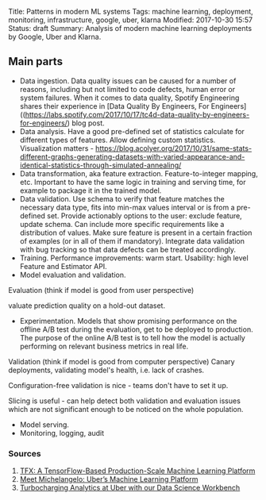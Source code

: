 Title: Patterns in modern ML systems
Tags: machine learning, deployment, monitoring, infrastructure, google, uber, klarna
Modified: 2017-10-30 15:57
Status: draft
Summary: Analysis of modern machine learning deployments by Google, Uber and Klarna.

## Main parts

* Data ingestion. Data quality issues can be caused for a number of reasons, including but not limited to code defects, human error or system failures. When it comes to data quality, Spotify Engineering shares their experience in [Data Quality By Engineers, For Engineers]((https://labs.spotify.com/2017/10/17/tc4d-data-quality-by-engineers-for-engineers/) blog post.
* Data analysis. Have a good pre-defined set of statistics calculate for different types of features. Allow defining custom statistics. Visualization matters - https://blog.acolyer.org/2017/10/31/same-stats-different-graphs-generating-datasets-with-varied-appearance-and-identical-statistics-through-simulated-annealing/ 
* Data transformation, aka feature extraction. Feature-to-integer mapping, etc. Important to have the same logic in training and serving time, for example to package it in the trained model.
* Data validation. Use schema to verify that feature matches the necessary data type, fits into min-max values interval or is from a pre-defined set. Provide actionably options to the user: exclude feature, update schema. Can include more specific requirements like a distribution of values. Make sure feature is present in a certain fraction of examples (or in all of them if mandatory). Integrate data validation with bug tracking so that data defects can be treated accordingly.
* Training. Performance improvements: warm start. Usability: high level Feature and Estimator API.
* Model evaluation and validation.

Evaluation (think if model is good from user perspective)

valuate prediction quality on a hold-out dataset.
* Experimentation. Models that show promising performance on the offline A/B test during the evaluation, get to be deployed to production. The purpose of the online A/B test is to tell
how the model is actually performing on relevant business metrics in real life.

Validation (think if model is good from computer perspective)
Canary deployments, validating model's health, i.e. lack of crashes.

Configuration-free validation is nice - teams don't have to set it up.

Slicing is useful - can help detect both validation and evaluation issues which are not significant enough to be noticed on the whole population.

* Model serving. 
* Monitoring, logging, audit


### Sources

1. [TFX: A TensorFlow-Based Production-Scale Machine Learning Platform](http://www.kdd.org/kdd2017/papers/view/tfx-a-tensorflow-based-production-scale-machine-learning-platform)
1. [Meet Michelangelo: Uber’s Machine Learning Platform](https://eng.uber.com/michelangelo/)
1. [Turbocharging Analytics at Uber with our Data Science Workbench](https://eng.uber.com/dsw/)
